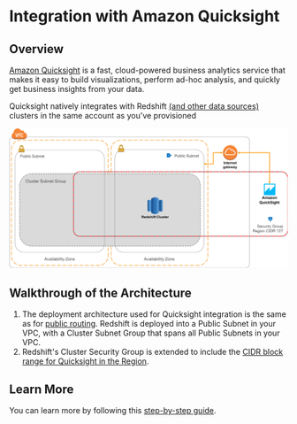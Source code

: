 # Integration with Amazon Quicksight

## Overview

[Amazon Quicksight](https://aws.amazon.com/quicksight) is a fast, cloud-powered business analytics service that makes it easy to build visualizations, perform ad-hoc analysis, and quickly get business insights from your data.

Quicksight natively integrates with Redshift [(and other data sources)](https://docs.aws.amazon.com/quicksight/latest/user/supported-data-sources.html) clusters in the same account as you've provisioned 

![quicksight integration](quicksight-viz.png)

## Walkthrough of the Architecture

1. The deployment architecture used for Quicksight integration is the same as for [public routing](../public-routing). Redshift is deployed into a Public Subnet in your VPC, with a Cluster Subnet Group that spans all Public Subnets in your VPC.
2. Redshift's Cluster Security Group is extended to include the [CIDR block range for Quicksight in the Region](https://docs.aws.amazon.com/quicksight/latest/user/regions.html).

## Learn More

You can learn more by following this [step-by-step guide](https://docs.aws.amazon.com/quicksight/latest/user/enabling-access-redshift.html).
